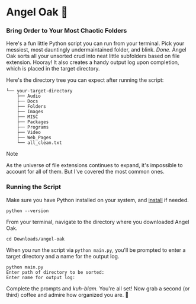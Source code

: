 # Angel Oak 🍂
### Bring Order to Your Most Chaotic Folders

Here's a fun little Python script you can run from your terminal. Pick your messiest, most dauntingly undermaintained folder, and blink. *Done.* Angel Oak sorts all your unsorted crud into neat little subfolders based on file extension. Hooray! It also creates a handy output log upon completion, which is placed in the target directory.

Here's the directory tree you can expect after running the script:

~~~
└── your-target-directory
    ├── Audio
    ├── Docs
    ├── Folders
    ├── Images
    ├── MISC
    ├── Packages
    ├── Programs
    ├── Video
    ├── Web_Pages
    └── all_clean.txt
~~~

> [!NOTE]
> As the universe of file extensions continues to expand, it's impossible to account for all of them. But I've covered the most common ones.

### Running the Script

Make sure you have Python installed on your system, and [install](https://www.python.org/downloads/) if needed.

~~~
python --version
~~~

From your terminal, navigate to the directory where you downloaded Angel Oak.

~~~
cd Downloads/angel-oak
~~~

When you run the script via `python main.py`, you'll be prompted to enter a target directory and a name for the output log.

~~~
python main.py
Enter path of directory to be sorted: 
Enter name for output log:
~~~

Complete the prompts and *kuh-blam.* You're all set! Now grab a second (or third) coffee and admire how organized you are. 🙌
